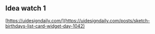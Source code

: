 ## Idea watch 1

[https://uidesigndaily.com/](https://uidesigndaily.com/posts/sketch-birthdays-list-card-widget-day-1042)
